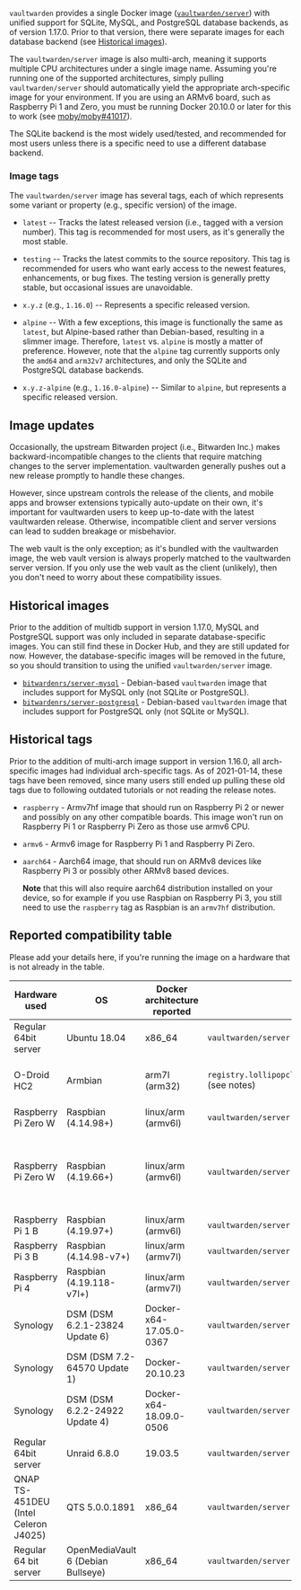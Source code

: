 `vaultwarden` provides a single Docker image ([`vaultwarden/server`](https://hub.docker.com/r/vaultwarden/server)) with unified support for SQLite, MySQL, and PostgreSQL database backends, as of version 1.17.0. Prior to that version, there were separate images for each database backend (see [Historical images](#historical-images)).

The `vaultwarden/server` image is also multi-arch, meaning it supports multiple CPU architectures under a single image name. Assuming you're running one of the supported architectures, simply pulling `vaultwarden/server` should automatically yield the appropriate arch-specific image for your environment. If you are using an ARMv6 board, such as Raspberry Pi 1 and Zero, you must be running Docker 20.10.0 or later for this to work (see [moby/moby#41017](https://github.com/moby/moby/issues/41017)).

The SQLite backend is the most widely used/tested, and recommended for most users unless there is a specific need to use a different database backend.

### Image tags

The `vaultwarden/server` image has several tags, each of which represents some variant or property (e.g., specific version) of the image.

* `latest` -- Tracks the latest released version (i.e., tagged with a version number). This tag is recommended for most users, as it's generally the most stable.

* `testing` -- Tracks the latest commits to the source repository. This tag is recommended for users who want early access to the newest features, enhancements, or bug fixes. The testing version is generally pretty stable, but occasional issues are unavoidable.

* `x.y.z` (e.g., `1.16.0`) -- Represents a specific released version.

* `alpine` -- With a few exceptions, this image is functionally the same as `latest`, but Alpine-based rather than Debian-based, resulting in a slimmer image. Therefore, `latest` vs. `alpine` is mostly a matter of preference. However, note that the `alpine` tag currently supports only the `amd64` and `arm32v7` architectures, and only the SQLite and PostgreSQL database backends.

* `x.y.z-alpine` (e.g., `1.16.0-alpine`) -- Similar to `alpine`, but represents a specific released version.

## Image updates

Occasionally, the upstream Bitwarden project (i.e., Bitwarden Inc.) makes backward-incompatible changes to the clients that require matching changes to the server implementation. vaultwarden generally pushes out a new release promptly to handle these changes.

However, since upstream controls the release of the clients, and mobile apps and browser extensions typically auto-update on their own, it's important for vaultwarden users to keep up-to-date with the latest vaultwarden release. Otherwise, incompatible client and server versions can lead to sudden breakage or misbehavior.

The web vault is the only exception; as it's bundled with the vaultwarden image, the web vault version is always properly matched to the vaultwarden server version. If you only use the web vault as the client (unlikely), then you don't need to worry about these compatibility issues.

## Historical images

Prior to the addition of multidb support in version 1.17.0, MySQL and PostgreSQL support was only included in separate database-specific images. You can still find these in Docker Hub, and they are still updated for now. However, the database-specific images will be removed in the future, so you should transition to using the unified `vaultwarden/server` image.

* [`bitwardenrs/server-mysql`](https://hub.docker.com/r/bitwardenrs/server-mysql) - Debian-based `vaultwarden` image that includes support for MySQL only (not SQLite or PostgreSQL).
* [`bitwardenrs/server-postgresql`](https://hub.docker.com/r/bitwardenrs/server-postgresql) - Debian-based `vaultwarden` image that includes support for PostgreSQL only (not SQLite or MySQL).

## Historical tags

Prior to the addition of multi-arch image support in version 1.16.0, all arch-specific images had individual arch-specific tags. As of 2021-01-14, these tags have been removed, since many users still ended up pulling these old tags due to following outdated tutorials or not reading the release notes.

* `raspberry` - Armv7hf image that should run on Raspberry Pi 2 or newer and possibly on any other compatible boards. This image won't run on Raspberry Pi 1 or Raspberry Pi Zero as those use armv6 CPU.

* `armv6` - Armv6 image for Raspberry Pi 1 and Raspberry Pi Zero.

* `aarch64` - Aarch64 image, that should run on ARMv8 devices like Raspberry Pi 3 or possibly other ARMv8 based devices.

  **Note** that this will also require aarch64 distribution installed on your device, so for example if you use Raspbian on Raspberry Pi 3, you still need to use the `raspberry` tag as Raspbian is an `armv7hf` distribution.

## Reported compatibility table

Please add your details here, if you're running the image on a hardware that is not already in the table.

| Hardware used        | OS           | Docker architecture reported    | Image used          | Status | Notes |
|----------------------|--------------|---------------------------------|---------------------|--------|-------|
| Regular 64bit server | Ubuntu 18.04 | x86_64                          | `vaultwarden/server` | OK     |       |
| O-Droid HC2          | Armbian      | arm7l (arm32)                   | `registry.lollipopcloud.solutions/arm32v7/bitwarden` (see notes) | OK | Unofficial image built from upstream sources ; `vaultwarden/server:raspberry` is the official equivalent image |
| Raspberry Pi Zero W  | Raspbian (4.14.98+) | linux/arm (armv6l)       | `vaultwarden/server:armv6` | OK |     |
| Raspberry Pi Zero W  | Raspbian (4.19.66+) | linux/arm (armv6l)       | `vaultwarden/server:latest` (Multiarch) | OK | Only when using the docker experimental feature 'docker pull --platform=linux/arm/v6'. Otherwise the wrong image will be selected (https://github.com/dani-garcia/vaultwarden/issues/1064) |
| Raspberry Pi 1 B     | Raspbian (4.19.97+) | linux/arm (armv6l)       | `vaultwarden/server:armv6` | OK |     |
| Raspberry Pi 3 B     | Raspbian (4.14.98-v7+) | linux/arm (armv7l)    | `vaultwarden/server:raspberry` | OK |     |
| Raspberry Pi 4    | Raspbian (4.19.118-v7l+) | linux/arm (armv7l)    | `vaultwarden/server:raspberry` | OK | 4go version, rev 1.1   |
| Synology             | DSM (DSM 6.2.1-23824 Update 6) | Docker-x64-17.05.0-0367 | `vaultwarden/server:latest` | OK |
| Synology             | DSM (DSM 7.2-64570 Update 1) | Docker-20.10.23 | `vaultwarden/server:latest` | OK |
| Synology             | DSM (DSM 6.2.2-24922 Update 4) | Docker-x64-18.09.0-0506 | `vaultwarden/server:1.13.0-alpine` | OK |
| Regular 64bit server | Unraid 6.8.0 | 19.03.5                         | `vaultwarden/server:latest` | OK |
| QNAP TS-451DEU (Intel Celeron J4025) | QTS 5.0.0.1891 | x86_64                         | `vaultwarden/server:latest` | OK |     |
| Regular 64 bit server | OpenMediaVault 6 (Debian Bullseye) | x86_64 | `vaultwarden/server:alpine` | OK |  |
